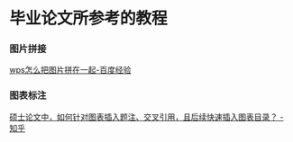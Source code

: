 # 毕业论文所参考的教程

### 图片拼接

[wps怎么把图片拼在一起-百度经验](https://jingyan.baidu.com/article/0bc808fceeec471bd585b950.html)

### 图表标注

[硕士论文中，如何针对图表插入题注、交叉引用，且后续快速插入图表目录？ - 知乎](https://zhuanlan.zhihu.com/p/502562519)
